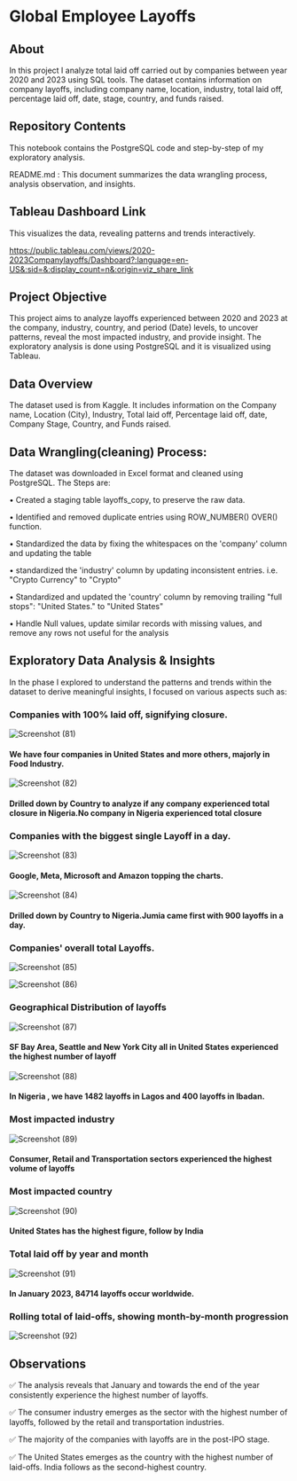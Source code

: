 # Global Employee Layoffs

## About
In this project I analyze total laid off carried out by companies between year 2020 and 2023 using SQL tools. The dataset contains information on company layoffs, including company name, location, industry, total laid off, percentage laid off, date, stage, country, and funds raised.

## Repository Contents
This notebook contains the PostgreSQL code and step-by-step of my exploratory analysis. 

README.md : This document summarizes the data wrangling process, analysis observation, and insights.

## Tableau Dashboard Link
This visualizes the data, revealing patterns and trends interactively. 

https://public.tableau.com/views/2020-2023Companylayoffs/Dashboard?:language=en-US&:sid=&:display_count=n&:origin=viz_share_link

## Project Objective
This project aims to analyze layoffs experienced between 2020 and 2023 at the company, industry, country, and period (Date) levels, to uncover patterns, reveal the most impacted industry, and provide insight. The exploratory analysis is done using PostgreSQL and it is visualized using Tableau.

## Data Overview
The dataset used is from Kaggle. It includes information on the Company name, Location (City), Industry, Total laid off, Percentage laid off, date, Company Stage, Country, and Funds raised.

## Data Wrangling(cleaning) Process:

The dataset was downloaded in Excel format and cleaned using PostgreSQL. The Steps are:

•	Created a staging table layoffs_copy, to preserve the raw data.

•	Identified and removed duplicate entries using ROW_NUMBER() OVER() function.

•	Standardized the data by fixing the whitespaces on the 'company' column and updating the table

•	standardized the 'industry' column by updating inconsistent entries. i.e. "Crypto Currency" to "Crypto"

•	Standardized and updated the 'country' column by removing trailing "full stops": "United States." to "United States"

•	Handle Null values, update similar records with missing values, and remove any rows not useful for the analysis

## Exploratory Data Analysis & Insights

In the phase I explored to understand the patterns and trends within the dataset to derive meaningful insights, I focused on various aspects such as:



### Companies with 100% laid off, signifying closure. 

![Screenshot (81)](https://github.com/ItunuAbe/Global-Employee-Layoffs/assets/110028869/d658d24d-49de-4beb-83a8-33066e60a51c)
#### We have four companies in United States and more others, majorly in Food Industry.


![Screenshot (82)](https://github.com/ItunuAbe/Global-Employee-Layoffs/assets/110028869/2da02451-c80e-46d9-9ba3-ff894e2eba99)
#### Drilled down by Country to analyze if any company experienced total closure in Nigeria.No company in Nigeria experienced total closure






### Companies with the biggest single Layoff in a day. 

![Screenshot (83)](https://github.com/ItunuAbe/Global-Employee-Layoffs/assets/110028869/0e473106-4df2-426a-a6aa-c7ba9a4339ca)
#### Google, Meta, Microsoft and Amazon topping the charts.


![Screenshot (84)](https://github.com/ItunuAbe/Global-Employee-Layoffs/assets/110028869/f875927c-2578-4458-a9ef-6dccc9683f91)
#### Drilled down by Country to Nigeria.Jumia came first with 900 layoffs in a day.





### Companies' overall total Layoffs.

![Screenshot (85)](https://github.com/ItunuAbe/Global-Employee-Layoffs/assets/110028869/ae0aee9e-4aba-4f1b-91a2-9e038af816bf)


![Screenshot (86)](https://github.com/ItunuAbe/Global-Employee-Layoffs/assets/110028869/8db40068-36ef-4704-bde5-801502c7d83b)





### Geographical Distribution of layoffs

![Screenshot (87)](https://github.com/ItunuAbe/Global-Employee-Layoffs/assets/110028869/710b0901-a8cc-4642-9683-0af94997c91c)

#### SF Bay Area, Seattle and New York City all in United States experienced the highest number of layoff


![Screenshot (88)](https://github.com/ItunuAbe/Global-Employee-Layoffs/assets/110028869/9badc69c-9406-487f-bc1c-735e9f3037b0)
#### In Nigeria , we have 1482 layoffs in Lagos and 400 layoffs in Ibadan.





### Most impacted industry

![Screenshot (89)](https://github.com/ItunuAbe/Global-Employee-Layoffs/assets/110028869/c7b4561b-37a6-437f-ae64-6287679e14d8)
#### Consumer, Retail and Transportation sectors  experienced the highest volume of layoffs




### Most impacted country
![Screenshot (90)](https://github.com/ItunuAbe/Global-Employee-Layoffs/assets/110028869/23a730ec-44c7-4d34-83b6-07c84139ab84)
#### United States has the highest figure, follow by India 



### Total laid off by year and month
![Screenshot (91)](https://github.com/ItunuAbe/Global-Employee-Layoffs/assets/110028869/0592cfad-89e5-4b2d-b7f1-593afe0fee94)
#### In January 2023, 84714 layoffs occur worldwide.



### Rolling total of laid-offs, showing month-by-month progression
 ![Screenshot (92)](https://github.com/ItunuAbe/Global-Employee-Layoffs/assets/110028869/4ae0a864-ee26-4235-b7ca-8ab71e87f9d3)


## Observations

✅ The analysis reveals that January and towards the end of the year consistently experience the highest number of layoffs.

✅ The consumer industry emerges as the sector with the highest number of layoffs, followed by the retail and transportation industries. 

✅ The majority of the companies with layoffs are in the post-IPO stage. 

✅ The United States emerges as the country with the highest number of laid-offs. India follows as the second-highest country. 

